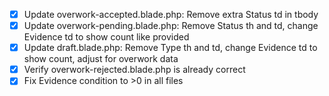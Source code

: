 - [x] Update overwork-accepted.blade.php: Remove extra Status td in tbody
- [x] Update overwork-pending.blade.php: Remove Status th and td, change Evidence td to show count like provided
- [x] Update draft.blade.php: Remove Type th and td, change Evidence td to show count, adjust for overwork data
- [x] Verify overwork-rejected.blade.php is already correct
- [x] Fix Evidence condition to >0 in all files
